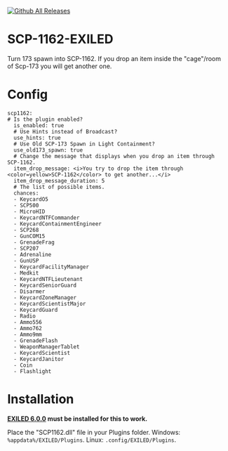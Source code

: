 [![Github All Releases](https://img.shields.io/github/downloads/xRoier/SCP-1162-EXILED/total?color=blueviolet&style=for-the-badge)]()
# SCP-1162-EXILED

Turn 173 spawn into SCP-1162.
If you drop an item inside the "cage"/room of Scp-173 you will get another one.

# Config
```
scp1162:
# Is the plugin enabled?
  is_enabled: true
  # Use Hints instead of Broadcast?
  use_hints: true
  # Use Old SCP-173 Spawn in Light Containment?
  use_old173_spawn: true
  # Change the message that displays when you drop an item through SCP-1162.
  item_drop_message: <i>You try to drop the item through <color=yellow>SCP-1162</color> to get another...</i>
  item_drop_message_duration: 5
  # The list of possible items.
  chances:
  - KeycardO5
  - SCP500
  - MicroHID
  - KeycardNTFCommander
  - KeycardContainmentEngineer
  - SCP268
  - GunCOM15
  - GrenadeFrag
  - SCP207
  - Adrenaline
  - GunUSP
  - KeycardFacilityManager
  - Medkit
  - KeycardNTFLieutenant
  - KeycardSeniorGuard
  - Disarmer
  - KeycardZoneManager
  - KeycardScientistMajor
  - KeycardGuard
  - Radio
  - Ammo556
  - Ammo762
  - Ammo9mm
  - GrenadeFlash
  - WeaponManagerTablet
  - KeycardScientist
  - KeycardJanitor
  - Coin
  - Flashlight
```


# Installation

**[EXILED 6.0.0](https://github.com/galaxy119/EXILED) must be installed for this to work.**

Place the "SCP1162.dll" file in your Plugins folder.
Windows: ``%appdata%/EXILED/Plugins``.
Linux: ``.config/EXILED/Plugins``.
